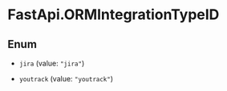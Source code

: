 # FastApi.ORMIntegrationTypeID

## Enum


* `jira` (value: `"jira"`)

* `youtrack` (value: `"youtrack"`)


